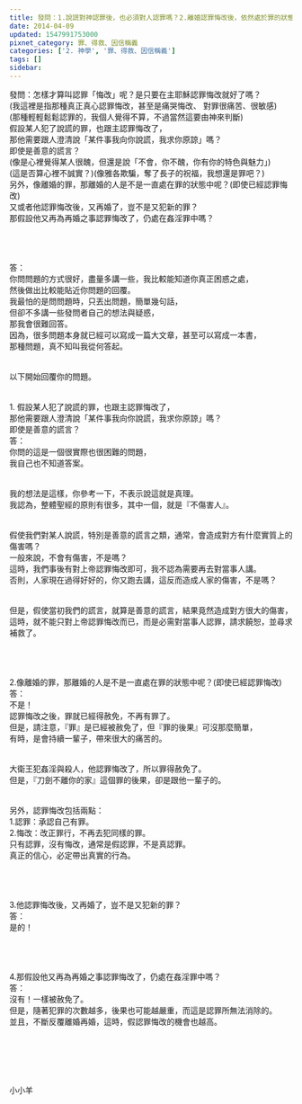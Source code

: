 ```yaml
---
title: 發問：1.說謊對神認罪後，也必須對人認罪嗎？2.離婚認罪悔改後，依然處於罪的狀態嗎？
date: 2014-04-09
updated: 1547991753000
pixnet_category: 罪、得救、因信稱義
categories: ['2. 神學', '罪、得救、因信稱義']
tags: []
sidebar: 
---
```


<p>發問：怎樣才算叫認罪「悔改」呢？是只要在主耶穌認罪悔改就好了嗎？<br/>(我這裡是指那種真正真心認罪悔改，甚至是痛哭悔改、 對罪很痛苦、很敏感)<br/>(那種輕輕鬆鬆認罪的，我個人覺得不算，不過當然這要由神來判斷)<br/>假設某人犯了說謊的罪，也跟主認罪悔改了， <br/>那他需要跟人澄清說「某件事我向你說謊，我求你原諒」嗎？<br/>即使是善意的謊言？<br/>(像是心裡覺得某人很醜，但還是說「不會，你不醜，你有你的特色與魅力」)<br/>(這是否算心裡不誠實？)(像雅各欺騙，奪了長子的祝福，我想還是罪吧？)<br/>另外，像離婚的罪，那離婚的人是不是一直處在罪的狀態中呢？(即使已經認罪悔改)<br/>又或者他認罪悔改後，又再婚了，豈不是又犯新的罪？<br/>那假設他又再為再婚之事認罪悔改了，仍處在姦淫罪中嗎？<br/><br/><!--more--><br/><br/><br/>答：<br/>你問問題的方式很好，盡量多講一些，我比較能知道你真正困惑之處，<br/>然後做出比較能貼近你問題的回覆。<br/>我最怕的是問問題時，只丟出問題，簡單幾句話，<br/>但卻不多講一些發問者自己的想法與疑惑，<br/>那我會很難回答。<br/>因為，很多問題本身就已經可以寫成一篇大文章，甚至可以寫成一本書，<br/>那種問題，真不知叫我從何答起。<br/> <br/><br/>以下開始回覆你的問題。<br/><br/> <br/>1. 假設某人犯了說謊的罪，也跟主認罪悔改了， <br/>那他需要跟人澄清說「某件事我向你說謊，我求你原諒」嗎？<br/>即使是善意的謊言？<br/>答：<br/>你問的這是一個很實際也很困難的問題，<br/>我自己也不知道答案。<br/> <br/><br/>我的想法是這樣，你參考一下，不表示說這就是真理。<br/>我認為，整體聖經的原則有很多，其中一個，就是『不傷害人』。<br/> <br/><br/>假使我們對某人說謊，特別是善意的謊言之類，通常，會造成對方有什麼實質上的傷害嗎？<br/>一般來說，不會有傷害，不是嗎？<br/>這時，我們事後有對上帝認罪悔改即可，我不認為需要再去對當事人講。<br/>否則，人家現在過得好好的，你又跑去講，這反而造成人家的傷害，不是嗎？<br/> <br/><br/>但是，假使當初我們的謊言，就算是善意的謊言，結果竟然造成對方很大的傷害，<br/>這時，就不能只對上帝認罪悔改而已，而是必需對當事人認罪，請求饒恕，並尋求補救了。<br/> <br/> <br/><br/><br/>2.像離婚的罪，那離婚的人是不是一直處在罪的狀態中呢？(即使已經認罪悔改)<br/>答：<br/>不是！<br/>認罪悔改之後，罪就已經得赦免，不再有罪了。<br/>但是，請注意，『罪』是已經被赦免了，但『罪的後果』可沒那麼簡單，<br/>有時，是會持續一輩子，帶來很大的痛苦的。<br/> <br/><br/>大衛王犯姦淫與殺人，他認罪悔改了，所以罪得赦免了。<br/>但是，『刀劍不離你的家』這個罪的後果，卻是跟他一輩子的。<br/> <br/><br/>另外，認罪悔改包括兩點：<br/>1.認罪：承認自己有罪。<br/>2.悔改：改正罪行，不再去犯同樣的罪。<br/>只有認罪，沒有悔改，通常是假認罪，不是真認罪。<br/>真正的信心，必定帶出真實的行為。<br/> <br/> <br/><br/><br/>3.他認罪悔改後，又再婚了，豈不是又犯新的罪？<br/>答：<br/>是的！<br/> <br/><br/><br/> <br/>4.那假設他又再為再婚之事認罪悔改了，仍處在姦淫罪中嗎？<br/>答：<br/>沒有！一樣被赦免了。<br/>但是，隨著犯罪的次數越多，後果也可能越嚴重，而這是認罪所無法消除的。<br/>並且，不斷反覆離婚再婚，這時，假認罪悔改的機會也越高。<br/> <br/><br/><br/><br/><br/><br/>小小羊<br/><br/><br/><br/><br/><br/></p>
